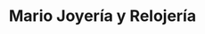 ---
title: "Mario Joyería y Relojería"
url: /puerto-boyaca/mario-joyeria-y-relojeria/
shop: joyería
---